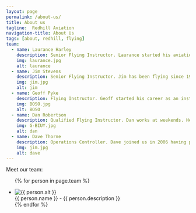 ```yaml
---
layout: page
permalink: /about-us/
title: About us
tagline:  Redhill Aviation
navigation-title: About Us
tags: [about, redhill, flying]
team:
  - name: Laurance Harley
    description: Senior Flying Instructor. Laurance started his aviation career aged just 14 on gliders, going solo aged 16 with the Air Cadets. He now holds a CPL/IR & MEP. Laurance instructs PPL, Night, IMC and CPL and is also an examiner. When not flying, he finds time to work as full time Air Traffic Controller at Gatwick Airport!
    img: laurance.jpg
    alt: laurance
  - name: Jim Stevens
    description: Senior Flying Instructor. Jim has been flying since 1974 and instructing since 1978. Jim has a CPL/IR(R) and nearly 10,000 hours. He is a flight examiner, ground examiner and radio telephony instructor. Jim instructs PPL, Night and IMC.
    img: jim.jpg
    alt: jim
  - name: Geoff Pyke
    description: Flying Instructor. Geoff started his career as an instructor, has flown all the classic jets including the 747 and has now returned to instructing. He offers his vast knowledge on a part-time basis.
    img: BOSO.jpg
    alt: BOSO
  - name: Dan Robertson
    description: Qualified Flying Instructor. Dan works at weekends. He holds a CPL/IR and has aided many people to acheive their PPL.
    img: G-BIUY.jpg
    alt: dan
  - name: Dave Thorne
    description: Operations Controller. Dave joined us in 2006 having previously worked as a manager at the Post Office. You will find him very knowledgeable, helpful and ready to answer any queries you may have.
    img: jim.jpg
    alt: dave
---
```


<div class="meet-the-team">
<div>Meet our team:</div>
<ul>

{% for person in page.team %}
<li>
<div class="team-member team-{% cycle 'left', 'right' %}">
<div class="team-img">
<img src="{{ site.url }}/images/{{ person.img }}" alt="{{ person.alt }}"/>
</div>
<div class="team-description">{{ person.name }} - {{ person.description }}</div>
</div>
</li>
{% endfor %}
</ul>
</div>